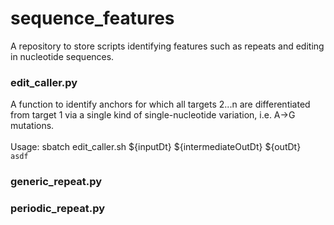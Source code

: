 # sequence_features
A repository to store scripts identifying features such as repeats and editing in nucleotide sequences.

### edit_caller.py
A function to identify anchors for which all targets 2...n are differentiated from target 1 via a single kind of single-nucleotide variation, i.e. A->G mutations. <br><br> Usage: sbatch edit_caller.sh ${inputDt} ${intermediateOutDt} ${outDt} <br> ```asdf```

### generic_repeat.py

### periodic_repeat.py
